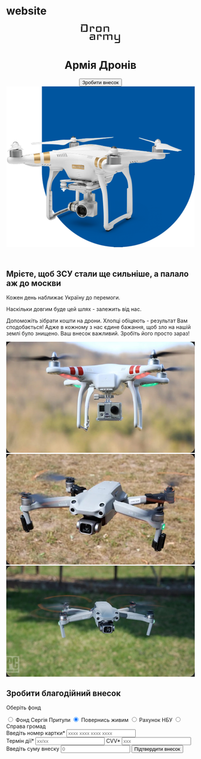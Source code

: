# website
<html lang="en">
<head>
  <meta charset="UTF-8">
  <meta http-equiv="X-UA-Compatible" content="IE=edge">
  <meta name="viewport" content="width=device-width, initial-scale=1.0">
  <title>Практичне завдання</title>
  <link rel="stylesheet" href="./styles.css">
</head>
<body>
    <div class="container">
        <header class="header">
            <div class="header__container">
                <div class="header__content">
                    <a class="header__icon" href="">
                        <svg width="104" height="50" viewBox="0 0 104 50" fill="none" xmlns="http://www.w3.org/2000/svg">
                            <path d="M17.4553 17.1429C17.4553 17.9048 17.1644 18.5714 16.5825 19.1429C16.0007 19.7143 15.3219 20 14.5461 20H0V5.71428L2.90922 2.85714H0V0H14.5461C15.3219 0 16.0007 0.285714 16.5825 0.857142C17.1644 1.42857 17.4553 2.09524 17.4553 2.85714V17.1429ZM14.1305 17.1429V2.85714H3.32482V19.5918L5.81843 17.1429H14.1305Z" fill="black"/>
                            <path d="M35.5226 11.4286H32.6134V8.16326H26.795V20H23.8858V5.71428H26.795V7.7551L28.873 5.71428H32.6134C33.4169 5.71428 34.0957 6 34.6499 6.57143C35.2317 7.11565 35.5226 7.78231 35.5226 8.57143V11.4286Z" fill="black"/>
                            <path d="M54.6257 17.1429C54.6257 17.932 54.3348 18.6122 53.753 19.1837C53.1988 19.7279 52.52 20 51.7165 20H42.9889C42.1854 20 41.4927 19.7279 40.9109 19.1837C40.3567 18.6122 40.0797 17.932 40.0797 17.1429V8.57143C40.0797 7.78231 40.3567 7.11565 40.9109 6.57143C41.4927 6 42.1854 5.71428 42.9889 5.71428H51.7165C52.52 5.71428 53.1988 6 53.753 6.57143C54.3348 7.11565 54.6257 7.78231 54.6257 8.57143V17.1429ZM51.7165 17.551V8.16326H42.9889V17.551H51.7165Z" fill="black"/>
                            <path d="M75 20H72.0908V8.16326H63.3631V20H60.4539V5.71428H63.3631V7.7551L65.4411 5.71428H72.0908C72.8943 5.71428 73.5731 6 74.1272 6.57143C74.7091 7.11565 75 7.78231 75 8.57143V20Z" fill="black"/>
                            <path d="M37.4663 41.375H34.573V39.2804L32.0931 41.375H25.8933C25.0942 41.375 24.4053 41.1012 23.8266 40.5536C23.2755 39.9786 23 39.294 23 38.5V35.625C23 34.831 23.2755 34.1601 23.8266 33.6125C24.4053 33.0375 25.0942 32.75 25.8933 32.75H34.1597L31.6798 35.1732H25.8933V38.9107H34.573V29.4643H23L25.4799 27H34.573C35.3721 27 36.0472 27.2875 36.5983 27.8625C37.177 28.4101 37.4663 29.081 37.4663 29.875V41.375Z" fill="black"/>
                            <path d="M54.8097 32.75H51.9165V29.4643H46.1299V41.375H43.2367V27H46.1299V29.0536L48.1966 27H51.9165C52.7156 27 53.3906 27.2875 53.9417 27.8625C54.5204 28.4101 54.8097 29.081 54.8097 29.875V32.75Z" fill="black"/>
                            <path d="M83.7278 41.375H80.8345V29.4643H72.9814V41.375H70.0881V29.4643H62.235V41.375H59.3417V27H62.235V29.0536L64.3016 27H70.0881C71.769 27 72.7196 27.6982 72.9401 29.0946L75.048 27H80.8345C81.6336 27 82.3087 27.2875 82.8598 27.8625C83.4385 28.4101 83.7278 29.081 83.7278 29.875V41.375Z" fill="black"/>
                            <path d="M104 47.125C104 47.919 103.711 48.5899 103.132 49.1375C102.581 49.7125 101.906 50 101.107 50H89.1204L91.6003 47.5357H101.107V39.3214L99.0401 41.375H92.427C91.6279 41.375 90.939 41.1012 90.3603 40.5536C89.8092 39.9786 89.5337 39.294 89.5337 38.5V27H92.427V38.9107H101.107V27H104V47.125Z" fill="black"/>
                        </svg>
                      </a>
                      <h1>Армія Дронів</h1>
                      <button class="button button__header" id="scroll_to_bottom">Зробити внесок</button>
                      <script src="Functions.js"></script>
                </div>
                <img class="header__dron" src="./header_dron.png" alt="dron">
            </div>
          </header>
          <main>
            <section class="main">
              <h2>Мрієте, щоб ЗСУ стали ще сильніше, а палало аж до москви</h2>
              <p>Кожен день наближає Україну до перемоги.</p>
              <p>Наскільки довгим буде цей шлях - залежить від нас.</p>
              <p>Допоможіть зібрати кошти на дрони. Хлопці обіцяють - результат Вам сподобається! Адже в кожному з нас єдине бажання, щоб зло на нашій землі було знищено. Ваш внесок важливий. Зробіть його просто зараз!</p>
              <div class="main__images">
                <img src="./dron_1.jpg" alt="dron 1">
                <img src="./dron_2.jpg" alt="dron 2">
                <img src="./dron_3.jpg" alt="dron 3">
              </div>
            </section>
            <section class="pay">
              <h2>Зробити благодійний внесок</h2>
              <div class="pay__form">
                <form action="/">
                    <div class="pay__fonds">
                      <p>Оберіть фонд</p>
                      <label>
                        <input type="radio" name="foundation" value="SerhiiPrytulaFoundation">
                        <span>Фонд Сергія Притули</span>
                      </label>
                      <label>
                        <input type="radio" name="foundation" value="ComeBackAliveFoundation" checked>
                        <span>Повернись живим</span>
                      </label>
                      <label>
                        <input type="radio" name="foundation" value="NBUAccount">
                        <span>Рахунок НБУ</span>
                      </label>
                      <label>
                        <input type="radio" name="foundation" value="NBUAccount">
                        <span>Справа громад</span>
                      </label>
                    </div>
                    <div class="pay__card">
                        <div class="pay__first-card-col">
                            <label>
                                Введіть номер картки*
                                <input type="number" required name="cardNumber" placeholder="xxxx xxxx xxxx xxxx">
                            </label>
                            <div>
                                <label>
                                    Термін дії*
                                    <input type="number" required name="cardExpire" placeholder="xx/xx">
                                </label>
                                <label>
                                    CVV*
                                    <input type="number" required name="cardCVV" placeholder="xxx">
                                </label>
                            </div>
                        </div>
                        <div class="pay__second-card-col">
                            <label>
                                Введіть cуму внеску
                                <input type="number" required name="Summ" placeholder="0">
                            </label>
                            <button class="button button__bottom" type="submit">Підтвердити внесок</button>
                        </div>
                    </div>
                  </form>
    </body>
</html>
